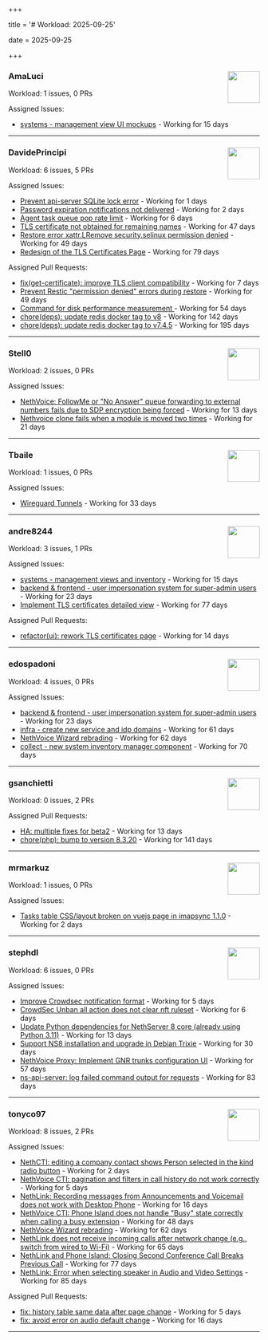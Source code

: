 +++

title = '# Workload: 2025-09-25'

date = 2025-09-25

+++

### AmaLuci <img src='https://avatars.githubusercontent.com/u/166636295?v=4&s=64' width='64' height='64' style='float:right;' /> ###
Workload: 1 issues, 0 PRs


Assigned Issues:
- [systems - management view UI mockups](https://github.com/NethServer/my/issues/23) - Working for 15 days
---

### DavidePrincipi <img src='https://avatars.githubusercontent.com/u/2920838?v=4&s=64' width='64' height='64' style='float:right;' /> ###
Workload: 6 issues, 5 PRs


Assigned Issues:
- [Prevent api-server SQLite lock error](https://github.com/NethServer/dev/issues/7651) - Working for 1 days
- [Password expiration notifications not delivered](https://github.com/NethServer/dev/issues/7644) - Working for 2 days
- [Agent task queue pop rate limit](https://github.com/NethServer/dev/issues/7636) - Working for 6 days
- [TLS certificate not obtained for remaining names](https://github.com/NethServer/dev/issues/7601) - Working for 47 days
- [Restore error xattr.LRemove security.selinux permission denied](https://github.com/NethServer/dev/issues/7598) - Working for 49 days
- [Redesign of the TLS Certificates Page](https://github.com/NethServer/dev/issues/7544) - Working for 79 days

Assigned Pull Requests:
- [fix(get-certificate): improve TLS client compatibility](https://github.com/NethServer/ns8-core/pull/937) - Working for 7 days
- [Prevent Restic "permission denied" errors during restore](https://github.com/NethServer/ns8-core/pull/920) - Working for 49 days
- [Command for disk performance measurement ](https://github.com/NethServer/ns8-core/pull/915) - Working for 54 days
- [chore(deps): update redis docker tag to v8](https://github.com/NethServer/ns8-core/pull/874) - Working for 142 days
- [chore(deps): update redis docker tag to v7.4.5](https://github.com/NethServer/ns8-core/pull/830) - Working for 195 days
---

### Stell0 <img src='https://avatars.githubusercontent.com/u/4547897?v=4&s=64' width='64' height='64' style='float:right;' /> ###
Workload: 2 issues, 0 PRs


Assigned Issues:
- [NethVoice: FollowMe or "No Answer" queue forwarding to external numbers fails due to SDP encryption being forced](https://github.com/NethServer/dev/issues/7627) - Working for 13 days
- [Nethvoice clone fails when a module is moved two times](https://github.com/NethServer/dev/issues/7616) - Working for 21 days
---

### Tbaile <img src='https://avatars.githubusercontent.com/u/8052641?v=4&s=64' width='64' height='64' style='float:right;' /> ###
Workload: 1 issues, 0 PRs


Assigned Issues:
- [Wireguard Tunnels](https://github.com/NethServer/nethsecurity/issues/1352) - Working for 33 days
---

### andre8244 <img src='https://avatars.githubusercontent.com/u/4612169?v=4&s=64' width='64' height='64' style='float:right;' /> ###
Workload: 3 issues, 1 PRs


Assigned Issues:
- [systems - management views and inventory](https://github.com/NethServer/my/issues/22) - Working for 15 days
- [backend & frontend - user impersonation system for super-admin users](https://github.com/NethServer/my/issues/20) - Working for 23 days
- [Implement TLS certificates detailed view](https://github.com/NethServer/dev/issues/7548) - Working for 77 days

Assigned Pull Requests:
- [refactor(ui): rework TLS certificates page](https://github.com/NethServer/ns8-core/pull/933) - Working for 14 days
---

### edospadoni <img src='https://avatars.githubusercontent.com/u/6152486?v=4&s=64' width='64' height='64' style='float:right;' /> ###
Workload: 4 issues, 0 PRs


Assigned Issues:
- [backend & frontend - user impersonation system for super-admin users](https://github.com/NethServer/my/issues/20) - Working for 23 days
- [infra - create new service and idp domains](https://github.com/NethServer/my/issues/9) - Working for 61 days
- [NethVoice Wizard rebrading](https://github.com/NethServer/dev/issues/7571) - Working for 62 days
- [collect - new system inventory manager component](https://github.com/NethServer/my/issues/7) - Working for 70 days
---

### gsanchietti <img src='https://avatars.githubusercontent.com/u/804596?v=4&s=64' width='64' height='64' style='float:right;' /> ###
Workload: 0 issues, 2 PRs


Assigned Pull Requests:
- [HA: multiple fixes for beta2](https://github.com/NethServer/nethsecurity/pull/1369) - Working for 13 days
- [chore(php): bump to version 8.3.20](https://github.com/NethServer/ns8-webtop/pull/120) - Working for 141 days
---

### mrmarkuz <img src='https://avatars.githubusercontent.com/u/31746411?v=4&s=64' width='64' height='64' style='float:right;' /> ###
Workload: 1 issues, 0 PRs


Assigned Issues:
- [Tasks table CSS/layout broken on vuejs page in imapsync 1.1.0](https://github.com/NethServer/dev/issues/7645) - Working for 2 days
---

### stephdl <img src='https://avatars.githubusercontent.com/u/3164851?v=4&s=64' width='64' height='64' style='float:right;' /> ###
Workload: 6 issues, 0 PRs


Assigned Issues:
- [Improve Crowdsec notification format](https://github.com/NethServer/dev/issues/7641) - Working for 5 days
- [CrowdSec Unban all action does not clear nft ruleset](https://github.com/NethServer/dev/issues/7635) - Working for 6 days
- [Update Python dependencies for NethServer 8 core (already using Python 3.11)](https://github.com/NethServer/dev/issues/7625) - Working for 13 days
- [Support NS8 installation and upgrade in Debian Trixie](https://github.com/NethServer/dev/issues/7608) - Working for 30 days
- [NethVoice Proxy: Implement GNR trunks configuration UI](https://github.com/NethServer/dev/issues/7578) - Working for 57 days
- [ns-api-server: log failed command output for requests](https://github.com/NethServer/nethsecurity/issues/1288) - Working for 83 days
---

### tonyco97 <img src='https://avatars.githubusercontent.com/u/36625268?v=4&s=64' width='64' height='64' style='float:right;' /> ###
Workload: 8 issues, 2 PRs


Assigned Issues:
- [NethCTI: editing a company contact shows Person selected in the kind radio button](https://github.com/NethServer/dev/issues/7646) - Working for 2 days
- [NethVoice CTI: pagination and filters in call history do not work correctly](https://github.com/NethServer/dev/issues/7639) - Working for 5 days
- [NethLink: Recording messages from Announcements and Voicemail does not work with Desktop Phone](https://github.com/NethServer/dev/issues/7619) - Working for 16 days
- [NethVoice CTI: Phone Island does not handle "Busy" state correctly when calling a busy extension](https://github.com/NethServer/dev/issues/7599) - Working for 48 days
- [NethVoice Wizard rebrading](https://github.com/NethServer/dev/issues/7571) - Working for 62 days
- [NethLink does not receive incoming calls after network change (e.g., switch from wired to Wi-Fi)](https://github.com/NethServer/dev/issues/7561) - Working for 65 days
- [NethLink and Phone Island: Closing Second Conference Call Breaks Previous Call](https://github.com/NethServer/dev/issues/7550) - Working for 77 days
- [NethLink: Error when selecting speaker in Audio and Video Settings](https://github.com/NethServer/dev/issues/7538) - Working for 85 days

Assigned Pull Requests:
- [fix: history table same data after page change](https://github.com/nethesis/nethvoice-cti/pull/334) - Working for 5 days
- [fix: avoid error on audio default change](https://github.com/NethServer/nethlink/pull/73) - Working for 16 days
---

